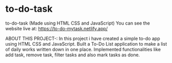 # to-do-task
to-do-task (Made using HTML CSS and JavaScript)
You can see the website live at: https://to-do-mytask.netlify.app/

ABOUT THIS PROJECT-:
In this project i have created a simple to-do app using HTML CSS and JavaScript.
Built a To-Do List application to make a list of daily works written down in one place.
Implemented functionalities like add task, remove task, filter tasks and also mark tasks as done.
